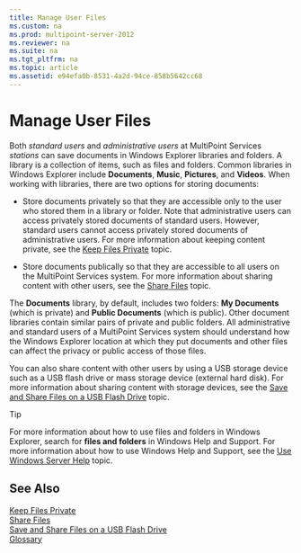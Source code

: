 ```yaml
---
title: Manage User Files
ms.custom: na
ms.prod: multipoint-server-2012
ms.reviewer: na
ms.suite: na
ms.tgt_pltfrm: na
ms.topic: article
ms.assetid: e94efa0b-8531-4a2d-94ce-858b5642cc68
---
```

# Manage User Files
Both *standard users* and *administrative users* at MultiPoint Services *stations* can save documents in Windows Explorer libraries and folders. A library is a collection of items, such as files and folders. Common libraries in Windows Explorer include **Documents**, **Music**, **Pictures**, and **Videos**. When working with libraries, there are two options for storing documents:  
  
-   Store documents privately so that they are accessible only to the user who stored them in a library or folder. Note that administrative users can access privately stored documents of standard users. However, standard users cannot access privately stored documents of administrative users. For more information about keeping content private, see the [Keep Files Private](../Topic/Keep-Files-Private.md) topic.  
  
-   Store documents publically so that they are accessible to all users on the MultiPoint Services system. For more information about sharing content with other users, see the [Share Files](../Topic/Share-Files.md) topic.  
  
The **Documents** library, by default, includes two folders: **My Documents** \(which is private\) and **Public Documents** \(which is public\). Other document libraries contain similar pairs of private and public folders. All administrative and standard users of a MultiPoint Services system should understand how the Windows Explorer location at which they put documents and other files can affect the privacy or public access of those files.  
  
You can also share content with other users by using a USB storage device such as a USB flash drive or mass storage device \(external hard disk\). For more information about sharing content with storage devices, see the [Save and Share Files on a USB Flash Drive](../Topic/Save-and-Share-Files-on-a-USB-Flash-Drive.md) topic.  
  
> [!TIP]  
> For more information about how to use files and folders in Windows Explorer, search for **files and folders** in Windows Help and Support. For more information about how to use Windows Help and Support, see the [Use Windows Server Help](../Topic/Use-Windows-Server-Help.md) topic.  
  
## See Also  
[Keep Files Private](../Topic/Keep-Files-Private.md)  
[Share Files](../Topic/Share-Files.md)  
[Save and Share Files on a USB Flash Drive](../Topic/Save-and-Share-Files-on-a-USB-Flash-Drive.md)  
[Glossary](../Topic/Glossary.md)  
  
